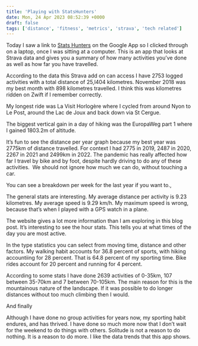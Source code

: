 ```yaml
---
title: 'Playing with StatsHunters'
date: Mon, 24 Apr 2023 08:52:39 +0000
draft: false
tags: ['distance', 'fitness', 'metrics', 'strava', 'tech related']
---
```


Today I saw a link to [Stats Hunters](https://www.statshunters.com/) on the Google App so I clicked through on a laptop, once I was sitting at a computer. This is an app that looks at Strava data and gives you a summary of how many activities you’ve done as well as how far you have travelled. 

According to the data this Strava add on can access I have 2753 logged activities with a total distance of 25,l404 kilometres. November 2018 was my best month with 898 kilometres travelled. I think this was kilometres ridden on Zwift if I remember correctly. 

My longest ride was La Visit Horlogère where I cycled from around Nyon to Le Post, around the Lac de Joux and back down via St Cergue. 

The biggest vertical gain in a day of hiking was the EuropaWeg part 1 where I gained 1803.2m of altitude. 

It’s fun to see the distance per year graph because my best year was 2775km of distance travelled. For context I had 2775 in 2019, 2487 in 2020, 2267 in 2021 and 2499km in 2022. The pandemic has really affected how far I travel by bike and by foot, despite hardly driving to do any of these activities.  We should not ignore how much we can do, without touching a car. 

You can see a breakdown per week for the last year if you want to., 

The general stats are interesting. My average distance per activity is 9.23 kilometres. My average speed is 9.29 km/h. My maximum speed is wrong, because that’s when I played with a GPS watch in a plane. 

The website gives a lot more information than I am exploring in this blog post. It’s interesting to see the hour stats. This tells you at what times of the day you are most active. 

In the type statistics you can select from moving time, distance and other factors. My walking habit accounts for 36.8 percent of sports, with hiking accountiing for 28 percent. That is 64.8 percent of my sporting time. Bike rides account for 20 percent and running for 4 percent. 

According to some stats I have done 2639 activities of 0-35km, 107 between 35-70km and 7 between 70-105km. The main reason for this is the mountainous nature of the landscape. If it was possible to do longer distances without too much climbing then I would. 

And finally

Although I have done no group activities for years now, my sporting habit endures, and has thrived. I have done so much more now that I don’t wait for the weekend to do things with others. Solitude is not a reason to do nothing. It is a reason to do more. I like the data trends that this app shows.